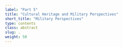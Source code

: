 ```yaml
---
label: "Part 5"
title: "Cultural Heritage and Military Perspectives"
short_title: "Military Perspectives"
type: contents
class: abstract
slug: .
weight: 50
---
```

